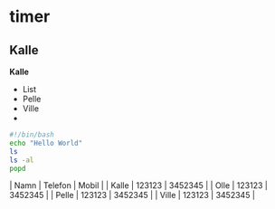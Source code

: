 # timer
## Kalle
**Kalle**
* List
* Pelle
* Ville
* 
```bash
#!/bin/bash
echo "Hello World"
ls
ls -al
popd
```
| Namn | Telefon | Mobil |
| Kalle | 123123 | 3452345 |
| Olle | 123123 | 3452345 |
| Pelle | 123123 | 3452345 |
| Ville | 123123 | 3452345 |
